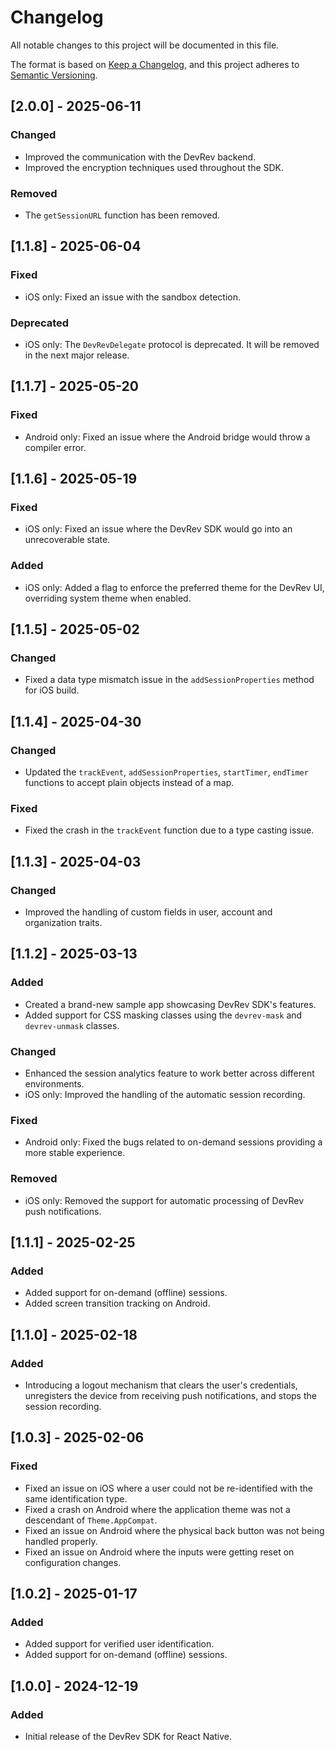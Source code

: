 # Changelog
All notable changes to this project will be documented in this file.

The format is based on [Keep a Changelog](https://keepachangelog.com/en/1.0.0/),
and this project adheres to [Semantic Versioning](https://semver.org/spec/v2.0.0.html).

## [2.0.0] - 2025-06-11

### Changed
- Improved the communication with the DevRev backend.
- Improved the encryption techniques used throughout the SDK.

### Removed
- The `getSessionURL` function has been removed.

## [1.1.8] - 2025-06-04

### Fixed
- iOS only: Fixed an issue with the sandbox detection.

### Deprecated
- iOS only: The `DevRevDelegate` protocol is deprecated. It will be removed in the next major release.

## [1.1.7] - 2025-05-20

### Fixed
- Android only: Fixed an issue where the Android bridge would throw a compiler error.

## [1.1.6] - 2025-05-19

### Fixed
- iOS only: Fixed an issue where the DevRev SDK would go into an unrecoverable state.

### Added
- iOS only: Added a flag to enforce the preferred theme for the DevRev UI, overriding system theme when enabled.

## [1.1.5] - 2025-05-02

### Changed
- Fixed a data type mismatch issue in the `addSessionProperties` method for iOS build.

## [1.1.4] - 2025-04-30

### Changed
- Updated the `trackEvent`, `addSessionProperties`, `startTimer`, `endTimer` functions to accept plain objects instead of a map.

### Fixed
- Fixed the crash in the `trackEvent` function due to a type casting issue.

## [1.1.3] - 2025-04-03

### Changed
- Improved the handling of custom fields in user, account and organization traits.

## [1.1.2] - 2025-03-13

### Added
- Created a brand-new sample app showcasing DevRev SDK's features.
- Added support for CSS masking classes using the `devrev-mask` and `devrev-unmask` classes.

### Changed
- Enhanced the session analytics feature to work better across different environments.
- iOS only: Improved the handling of the automatic session recording.

### Fixed
- Android only: Fixed the bugs related to on-demand sessions providing a more stable experience.

### Removed
- iOS only: Removed the support for automatic processing of DevRev push notifications.

## [1.1.1] - 2025-02-25

### Added
- Added support for on-demand (offline) sessions.
- Added screen transition tracking on Android.

## [1.1.0] - 2025-02-18

### Added
- Introducing a logout mechanism that clears the user's credentials, unregisters the device from receiving push notifications, and stops the session recording.

## [1.0.3] - 2025-02-06

### Fixed
- Fixed an issue on iOS where a user could not be re-identified with the same identification type.
- Fixed a crash on Android where the application theme was not a descendant of `Theme.AppCompat`.
- Fixed an issue on Android where the physical back button was not being handled properly.
- Fixed an issue on Android where the inputs were getting reset on configuration changes.

## [1.0.2] - 2025-01-17

### Added
- Added support for verified user identification.
- Added support for on-demand (offline) sessions.

## [1.0.0] - 2024-12-19

### Added
- Initial release of the DevRev SDK for React Native.
